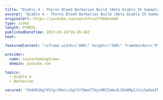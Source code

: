 ```yaml
---
title: "Diablo 4 - Thorns Bleed Barbarian Build (Beta Diablo IV Gameplay)"
excerpt: "Diablo 4 - Thorns Bleed Barbarian Build (Beta Diablo IV Gameplay) Today we're taking a look at the most powerful Barbarian ..."
originalUrl: https://youtube.com/watch?v=iFfUDAmxHwM
type: video
length: PT8M2S
publishedDateTime: 2023-03-24T16:45:46Z
heat: 

featuredContent: "<iframe width=\"800\" height=\"500\" frameborder=\"0\" src=\"https://www.youtube.com/embed/iFfUDAmxHwM\" allow=\"accelerometer; autoplay; encrypted-media; gyroscope; picture-in-picture\" allowfullscreen></iframe>"

provider:
  name: LeyzarGamingViews
  domain: youtube.com

topics:
  - Diablo 4
  - Barbarian

secured: "h94XR1Kg7dlCg+lMeCviGglVY7Wem7TdycMBIZuNu4LSbb0MpI/CnjSw6oLPhAc9cao6OIIFYqoib6WNQUHG2MNzN34tzEcXp6tm1KndhW6mZ6YZIJxrUgf5QsCrKO0k/yC3I08SSIeeXLDJ5tlua8sweGRdhDv1Ilvkh0Rb1BPdOjGcRUa0g4lc9NWfuLA2+9M6yyX232hQ1CJ/wgf2wbjmqIyxSN15sYZa7BcXCoJS3Mm8mhUI1doGmIUyKKjt4BVWS5NV9kew53AMS/p5/Dfuv/XvDhNZwsgeBupetvJd8zb1RdrOEY/p2YUUvbQHOoWLQqQWmwfiDW3obmC8fqnK4TgOK4xwpQPvVVubXOL+FUqKBAax6cStmR4wOYqWxHd8+WB+MT8mGFiCwE8pGZfxquZ/PQawNr3hb9xiug4=;IDBZoKoJdiBxWaCPTNqMrA=="
---
```


